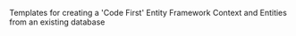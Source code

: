 Templates for creating a 'Code First' Entity Framework Context and Entities from an existing database
